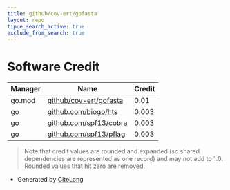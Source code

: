 ```yaml
---
title: github/cov-ert/gofasta
layout: repo
tipue_search_active: true
exclude_from_search: true
---
```

# Software Credit

|Manager|Name|Credit|
|-------|----|------|
|go.mod|[github/cov-ert/gofasta](https://github/cov-ert/gofasta)|0.01|
|go|[github.com/biogo/hts](https://github.com/biogo/hts)|0.003|
|go|[github.com/spf13/cobra](https://github.com/spf13/cobra)|0.003|
|go|[github.com/spf13/pflag](https://github.com/spf13/pflag)|0.003|


> Note that credit values are rounded and expanded (so shared dependencies are represented as one record) and may not add to 1.0. Rounded values that hit zero are removed.


- Generated by [CiteLang](https://github.com/vsoch/citelang)
